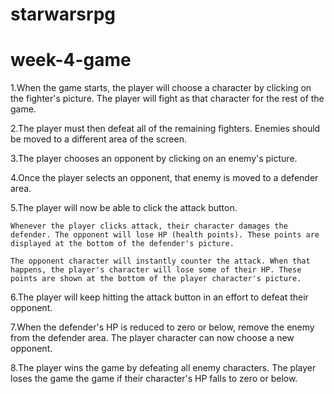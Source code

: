 # starwarsrpg


# week-4-game

1.When the game starts, the player will choose a character by clicking on the fighter's picture. The player will fight as that character for the rest of the game.

2.The player must then defeat all of the remaining fighters. Enemies should be moved to a different area of the screen.

3.The player chooses an opponent by clicking on an enemy's picture.

4.Once the player selects an opponent, that enemy is moved to a defender area.

5.The player will now be able to click the attack button.

	Whenever the player clicks attack, their character damages the defender. The opponent will lose HP (health points). These points are displayed at the bottom of the defender's picture. 

	The opponent character will instantly counter the attack. When that happens, the player's character will lose some of their HP. These points are shown at the bottom of the player character's picture.


6.The player will keep hitting the attack button in an effort to defeat their opponent.

7.When the defender's HP is reduced to zero or below, remove the enemy from the defender area. The player character can now choose a new opponent.

8.The player wins the game by defeating all enemy characters. The player loses the game the game if their character's HP falls to zero or below.

